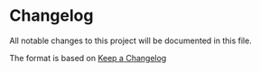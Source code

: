 # Changelog
All notable changes to this project will be documented in this file.

The format is based on [Keep a Changelog](http://keepachangelog.com/)
